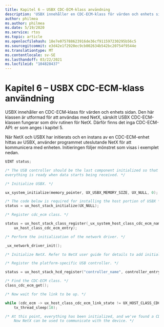 ```yaml
---
title: Kapitel 6 – USBX CDC-ECM-klass användning
description: 'USBX innehåller en CDC-ECM-klass för värden och enhets sidan. Den här klassen är utformad för att användas med NetX, särskilt USBX CDC-ECM-klassen fungerar som driv rutinen för NetX. Därför finns det inga CDC-ECM-API: er som anges i kapitel 5.'
author: philmea
ms.author: philmea
ms.date: 5/19/2020
ms.service: rtos
ms.topic: article
ms.openlocfilehash: 18e7e075788623916de36cf911597230295b56c5
ms.sourcegitcommit: e3d42e1f2920ec9cb002634b542bc20754f9544e
ms.translationtype: MT
ms.contentlocale: sv-SE
ms.lasthandoff: 03/22/2021
ms.locfileid: "104828437"
---
```

# <a name="chapter-6---usbx-cdc-ecm-class-usage"></a>Kapitel 6 – USBX CDC-ECM-klass användning

USBX innehåller en CDC-ECM-klass för värden och enhets sidan. Den här klassen är utformad för att användas med NetX, särskilt USBX CDC-ECM-klassen fungerar som driv rutinen för NetX. Därför finns det inga CDC-ECM-API: er som anges i kapitel 5.

När NetX och USBX har initierats och en instans av en CDC-ECM-enhet hittas av USBX, använder programmet uteslutande NetX för att kommunicera med enheten. Initieringen följer mönstret som visas i exemplet nedan.

```c
UINT status;

/* The USB controller should be the last component initialized so that
everything is ready when data starts being received. */

/* Initialize USBX. */

ux_system_initialize(memory_pointer, UX_USBX_MEMORY_SIZE, UX_NULL, 0);

/* The code below is required for installing the host portion of USBX */
status = ux_host_stack_initialize(UX_NULL);

/* Register cdc_ecm class. */

status = ux_host_stack_class_register(_ux_system_host_class_cdc_ecm_name,
    ux_host_class_cdc_ecm_entry);

/* Perform the initialization of the network driver. */

_ux_network_driver_init();

/* Initialize NetX. Refer to NetX user guide for details to add initialization code. */

/* Register the platform-specific USB controller. */

status = ux_host_stack_hcd_register("controller_name", controller_entry, param1, param2);

/* Find the CDC-ECM class. */
class_cdc_ecm_get();

/* Now wait for the link to be up. */

while (cdc_ecm -> ux_host_class_cdc_ecm_link_state != UX_HOST_CLASS_CDC_ECM_LINK_STATE_UP)
    tx_thread_sleep(10);

/* At this point, everything has been initialized, and we've found a CDC-ECM device.
    Now NetX can be used to communicate with the device. */
```
